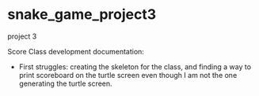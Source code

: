 # snake_game_project3
project 3


Score Class development documentation:
- First struggles: creating the skeleton for the class, and finding a way to print scoreboard on the turtle screen even though I am not the one generating the turtle screen.
